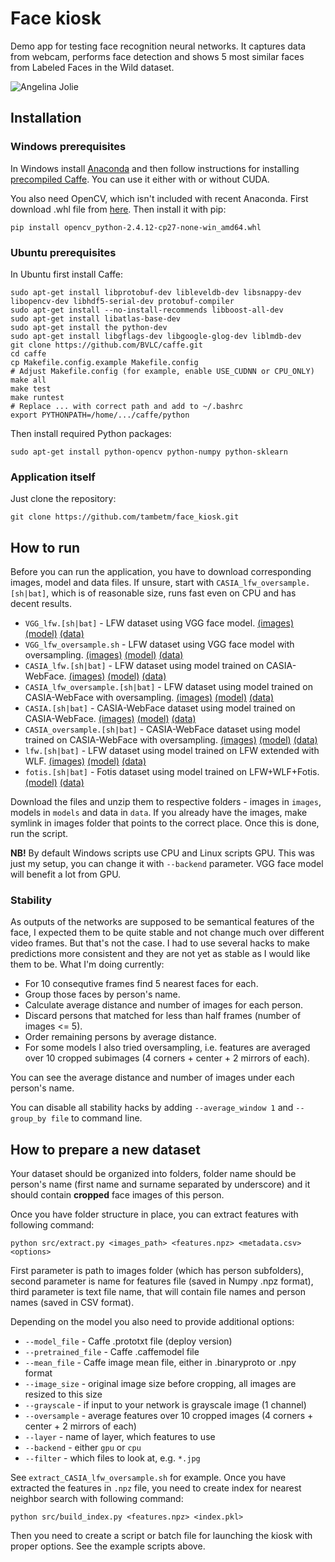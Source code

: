 # Face kiosk

Demo app for testing face recognition neural networks. It captures data from webcam, performs face detection and shows 5 most similar faces from Labeled Faces in the Wild dataset.

![Angelina Jolie](https://raw.githubusercontent.com/tambetm/face_kiosk/master/images/example.jpg)

## Installation

### Windows prerequisites

In Windows install [Anaconda](https://www.continuum.io/downloads) and then follow instructions for installing [precompiled Caffe](http://thirdeyesqueegee.com/deepdream/2015/07/19/running-googles-deep-dream-on-windows-with-or-without-cuda-the-easy-way/). You can use it either with or without CUDA.

You also need OpenCV, which isn't included with recent Anaconda. First download .whl file from [here](http://www.lfd.uci.edu/~gohlke/pythonlibs/#opencv). Then install it with pip:

```
pip install opencv_python‑2.4.12‑cp27‑none‑win_amd64.whl
```

### Ubuntu prerequisites

In Ubuntu first install Caffe:
```
sudo apt-get install libprotobuf-dev libleveldb-dev libsnappy-dev libopencv-dev libhdf5-serial-dev protobuf-compiler
sudo apt-get install --no-install-recommends libboost-all-dev
sudo apt-get install libatlas-base-dev
sudo apt-get install the python-dev
sudo apt-get install libgflags-dev libgoogle-glog-dev liblmdb-dev
git clone https://github.com/BVLC/caffe.git
cd caffe
cp Makefile.config.example Makefile.config
# Adjust Makefile.config (for example, enable USE_CUDNN or CPU_ONLY)
make all
make test
make runtest
# Replace ... with correct path and add to ~/.bashrc
export PYTHONPATH=/home/.../caffe/python
```

Then install required Python packages:
```
sudo apt-get install python-opencv python-numpy python-sklearn
```

### Application itself

Just clone the repository:
```
git clone https://github.com/tambetm/face_kiosk.git
```

## How to run

Before you can run the application, you have to download corresponding images, model and data files. If unsure, start with `CASIA_lfw_oversample.[sh|bat]`, which is of reasonable size, runs fast even on CPU and has decent results.

 * `VGG_lfw.[sh|bat]` - LFW dataset using VGG face model. [(images)](http://vis-www.cs.umass.edu/lfw/lfw.tgz) [(model)](http://www.robots.ox.ac.uk/~vgg/software/vgg_face/src/vgg_face_caffe.tar.gz)  [(data)](https://drive.google.com/open?id=0B0fFJSGDUPcgUXpCRXFFMUs4c28)
 * `VGG_lfw_oversample.sh` - LFW dataset using VGG face model with oversampling. [(images)](http://vis-www.cs.umass.edu/lfw/lfw.tgz) [(model)](http://www.robots.ox.ac.uk/~vgg/software/vgg_face/src/vgg_face_caffe.tar.gz)  [(data)](https://drive.google.com/open?id=0B0fFJSGDUPcgUXpCRXFFMUs4c28)
 * `CASIA_lfw.[sh|bat]` - LFW dataset using model trained on CASIA-WebFace. [(images)](http://vis-www.cs.umass.edu/lfw/lfw.tgz) [(model)](https://drive.google.com/open?id=0B0fFJSGDUPcgMVNCYm83T0dyZFk)  [(data)](https://drive.google.com/open?id=0B0fFJSGDUPcgcl92Z0RZVFF1TFE)
 * `CASIA_lfw_oversample.[sh|bat]` - LFW dataset using model trained on CASIA-WebFace with oversampling. [(images)](http://vis-www.cs.umass.edu/lfw/lfw.tgz) [(model)](https://drive.google.com/open?id=0B0fFJSGDUPcgMVNCYm83T0dyZFk)  [(data)](https://drive.google.com/open?id=0B0fFJSGDUPcgcl92Z0RZVFF1TFE)
 * `CASIA.[sh|bat]` - CASIA-WebFace dataset using model trained on CASIA-WebFace. [(images)](http://www.cbsr.ia.ac.cn/english/CASIA-WebFace-Database.html) [(model)](https://drive.google.com/open?id=0B0fFJSGDUPcgMVNCYm83T0dyZFk)  [(data)](https://drive.google.com/open?id=0B0fFJSGDUPcgZ0owTHNBcE5UUjQ)
 * `CASIA_oversample.[sh|bat]` - CASIA-WebFace dataset using model trained on CASIA-WebFace with oversampling. [(images)](http://www.cbsr.ia.ac.cn/english/CASIA-WebFace-Database.html) [(model)](https://drive.google.com/open?id=0B0fFJSGDUPcgMVNCYm83T0dyZFk)  [(data)](https://drive.google.com/open?id=0B0fFJSGDUPcgZ0owTHNBcE5UUjQ)
 * `lfw.[sh|bat]` - LFW dataset using model trained on LFW extended with WLF. [(images)](http://vis-www.cs.umass.edu/lfw/lfw.tgz) [(model)](https://drive.google.com/open?id=0B0fFJSGDUPcgTTJSUTNSdmN0aUU)  [(data)](https://drive.google.com/open?id=0B0fFJSGDUPcgUS1wQl9EdVJySnc)
 * `fotis.[sh|bat]` - Fotis dataset using model trained on LFW+WLF+Fotis.  [(model)](https://drive.google.com/open?id=0B0fFJSGDUPcgV0tIaVoxUmRsbW8)  [(data)](https://drive.google.com/open?id=0B0fFJSGDUPcgSUFIaVpDWG5uSXM)

Download the files and unzip them to respective folders - images in `images`, models in `models` and data in `data`. If you already have the images, make symlink in images folder that points to the correct place. Once this is done, run the script.

**NB!** By default Windows scripts use CPU and Linux scripts GPU. This was just my setup, you can change it with `--backend` parameter. VGG face model will benefit a lot from GPU.

### Stability

As outputs of the networks are supposed to be semantical features of the face, I expected them to be quite stable and not change much over different video frames. But that's not the case. I had to use several hacks to make predictions more consistent and they are not yet as stable as I would like them to be. What I'm doing currently:
 - For 10 consequtive frames find 5 nearest faces for each.
 - Group those faces by person's name.
 - Calculate average distance and number of images for each person.
 - Discard persons that matched for less than half frames (number of images <= 5).
 - Order remaining persons by average distance.
 - For some models I also tried oversampling, i.e. features are averaged over 10 cropped subimages (4 corners + center + 2 mirrors of each).

You can see the average distance and number of images under each person's name.

You can disable all stability hacks by adding `--average_window 1` and `--group_by file` to command line.

## How to prepare a new dataset

Your dataset should be organized into folders, folder name should be person's name (first name and surname separated by underscore) and it should contain **cropped** face images of this person.

Once you have folder structure in place, you can extract features with following command:

```
python src/extract.py <images_path> <features.npz> <metadata.csv> <options>
```

First parameter is path to images folder (which has person subfolders), second parameter is name for features file (saved in Numpy .npz format), third parameter is text file name, that will contain file names and person names (saved in CSV format). 

Depending on the model you also need to provide additional options:
 * `--model_file` - Caffe .prototxt file (deploy version)
 * `--pretrained_file` - Caffe .caffemodel file
 * `--mean_file` - Caffe image mean file, either in .binaryproto or .npy format
 * `--image_size` - original image size before cropping, all images are resized to this size
 * `--grayscale` - if input to your network is grayscale image (1 channel)
 * `--oversample` - average features over 10 cropped images (4 corners + center + 2 mirrors of each)
 * `--layer` - name of layer, which features to use
 * `--backend` - either `gpu` or `cpu`
 * `--filter` - which files to look at, e.g. `*.jpg`

See `extract_CASIA_lfw_oversample.sh` for example. Once you have extracted the features in `.npz` file, you need to create index for nearest neighbor search with following command:

```
python src/build_index.py <features.npz> <index.pkl>
```

Then you need to create a script or batch file for launching the kiosk with proper options. See the example scripts above.
